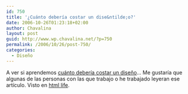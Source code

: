 ```yaml
---
id: 750
title: '¿Cuánto debería costar un dise&ntilde;o?'
date: 2006-10-26T01:23:18+02:00
author: Chavalina
layout: post
guid: http://www.wp.chavalina.net/?p=750
permalink: /2006/10/26/post-750/
categories:
  - Diseño
---
```

A ver si aprendemos <a href="http://www.pearsonified.com/2006/06/how_much_should_a_design_cost.php" target="_blank">cuánto debería costar un dise&ntilde;o</a>… Me gustaría que algunas de las personas con las que trabajo o he trabajado leyeran ese artículo. Visto en <a href="http://www.htmllife.com/archivos/cuanto-deberia-costar-un-diseno-blog/" target="_blank">html life</a>.
